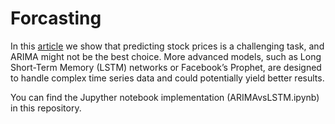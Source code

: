 # Forcasting


In this [article](https://medium.com/@eskandar.sahel/arima-vs-lstm-a-comparative-analysis-of-time-series-forecasting-for-stock-price-prediction-45b6fcf5ac10) we show that predicting stock prices is a challenging task, and ARIMA might not be the best choice. More advanced models, such as Long Short-Term Memory (LSTM) networks or Facebook’s Prophet, are designed to handle complex time series data and could potentially yield better results.

You can find the Jupyther notebook implementation (ARIMAvsLSTM.ipynb) in this repository.
